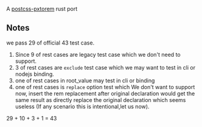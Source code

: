 A [postcss-pxtorem](https://github.com/cuth/postcss-pxtorem) rust port

## Notes
we pass 29 of official 43 test case.  
1. Since 9 of rest cases are legacy test case which we don't need to support.  
2. 3 of rest cases are `exclude` test case which we may want to test in cli or nodejs binding.  
3. one of rest cases in root_value may test in cli or binding
4. one of rest cases is `replace` option test which We don't want to support now, insert the rem replacement after original declaration would get the same result as directly replace the original declaration which seems useless (If any scenario  this is intentional,let us now).

29 + 10 + 3 + 1 = 43